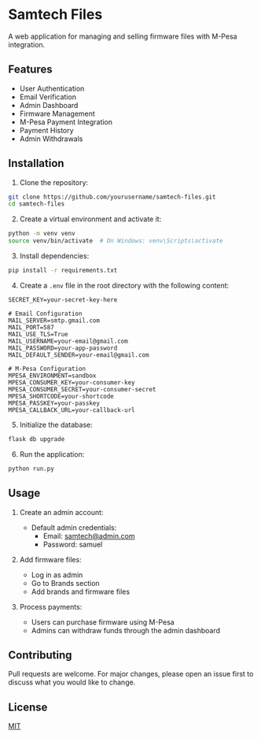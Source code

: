 # Samtech Files

A web application for managing and selling firmware files with M-Pesa integration.

## Features

- User Authentication
- Email Verification
- Admin Dashboard
- Firmware Management
- M-Pesa Payment Integration
- Payment History
- Admin Withdrawals

## Installation

1. Clone the repository:
```bash
git clone https://github.com/yourusername/samtech-files.git
cd samtech-files
```

2. Create a virtual environment and activate it:
```bash
python -m venv venv
source venv/bin/activate  # On Windows: venv\Scripts\activate
```

3. Install dependencies:
```bash
pip install -r requirements.txt
```

4. Create a `.env` file in the root directory with the following content:
```
SECRET_KEY=your-secret-key-here

# Email Configuration
MAIL_SERVER=smtp.gmail.com
MAIL_PORT=587
MAIL_USE_TLS=True
MAIL_USERNAME=your-email@gmail.com
MAIL_PASSWORD=your-app-password
MAIL_DEFAULT_SENDER=your-email@gmail.com

# M-Pesa Configuration
MPESA_ENVIRONMENT=sandbox
MPESA_CONSUMER_KEY=your-consumer-key
MPESA_CONSUMER_SECRET=your-consumer-secret
MPESA_SHORTCODE=your-shortcode
MPESA_PASSKEY=your-passkey
MPESA_CALLBACK_URL=your-callback-url
```

5. Initialize the database:
```bash
flask db upgrade
```

6. Run the application:
```bash
python run.py
```

## Usage

1. Create an admin account:
   - Default admin credentials:
     - Email: samtech@admin.com
     - Password: samuel

2. Add firmware files:
   - Log in as admin
   - Go to Brands section
   - Add brands and firmware files

3. Process payments:
   - Users can purchase firmware using M-Pesa
   - Admins can withdraw funds through the admin dashboard

## Contributing

Pull requests are welcome. For major changes, please open an issue first to discuss what you would like to change.

## License

[MIT](https://choosealicense.com/licenses/mit/)
